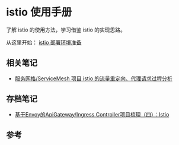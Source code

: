 # istio 使用手册

了解 istio 的使用方法，学习借鉴 istio 的实现思路。

从这里开始： [istio 部署环境准备](./install.md)

## 相关笔记

* [服务网格/ServiceMesh 项目 istio 的流量重定向、代理请求过程分析][1]

## 存档笔记

* [基于Envoy的ApiGateway/Ingress Controller项目梳理（四）：Istio](https://www.lijiaocn.com/%E9%A1%B9%E7%9B%AE/2019/05/21/apigateway-base-envoy-compare-istio.html)

## 参考

[1]: https://www.lijiaocn.com/%E9%A1%B9%E7%9B%AE/2019/11/01/istio-packet-forward.html "服务网格/ServiceMesh 项目 istio 的流量重定向、代理请求过程分析"
